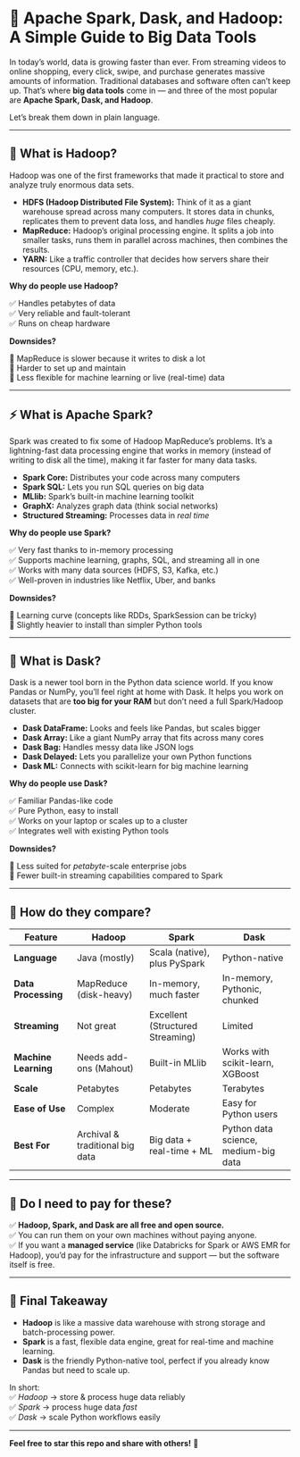 # 🌟 Apache Spark, Dask, and Hadoop: A Simple Guide to Big Data Tools

In today’s world, data is growing faster than ever. From streaming videos to online shopping, every click, swipe, and purchase generates massive amounts of information. Traditional databases and software often can’t keep up. That’s where **big data tools** come in — and three of the most popular are **Apache Spark, Dask, and Hadoop**.

Let’s break them down in plain language.

---

## 🚀 What is Hadoop?

Hadoop was one of the first frameworks that made it practical to store and analyze truly enormous data sets.

- **HDFS (Hadoop Distributed File System):** Think of it as a giant warehouse spread across many computers. It stores data in chunks, replicates them to prevent data loss, and handles *huge* files cheaply.
- **MapReduce:** Hadoop’s original processing engine. It splits a job into smaller tasks, runs them in parallel across machines, then combines the results.
- **YARN:** Like a traffic controller that decides how servers share their resources (CPU, memory, etc.).

**Why do people use Hadoop?**

✅ Handles petabytes of data  
✅ Very reliable and fault-tolerant  
✅ Runs on cheap hardware

**Downsides?**

🚫 MapReduce is slower because it writes to disk a lot  
🚫 Harder to set up and maintain  
🚫 Less flexible for machine learning or live (real-time) data

---

## ⚡ What is Apache Spark?

Spark was created to fix some of Hadoop MapReduce’s problems. It’s a lightning-fast data processing engine that works in memory (instead of writing to disk all the time), making it far faster for many data tasks.

- **Spark Core:** Distributes your code across many computers  
- **Spark SQL:** Lets you run SQL queries on big data  
- **MLlib:** Spark’s built-in machine learning toolkit  
- **GraphX:** Analyzes graph data (think social networks)  
- **Structured Streaming:** Processes data in *real time*

**Why do people use Spark?**

✅ Very fast thanks to in-memory processing  
✅ Supports machine learning, graphs, SQL, and streaming all in one  
✅ Works with many data sources (HDFS, S3, Kafka, etc.)  
✅ Well-proven in industries like Netflix, Uber, and banks

**Downsides?**

🚫 Learning curve (concepts like RDDs, SparkSession can be tricky)  
🚫 Slightly heavier to install than simpler Python tools

---

## 🐍 What is Dask?

Dask is a newer tool born in the Python data science world. If you know Pandas or NumPy, you’ll feel right at home with Dask. It helps you work on datasets that are **too big for your RAM** but don’t need a full Spark/Hadoop cluster.

- **Dask DataFrame:** Looks and feels like Pandas, but scales bigger  
- **Dask Array:** Like a giant NumPy array that fits across many cores  
- **Dask Bag:** Handles messy data like JSON logs  
- **Dask Delayed:** Lets you parallelize your own Python functions  
- **Dask ML:** Connects with scikit-learn for big machine learning

**Why do people use Dask?**

✅ Familiar Pandas-like code  
✅ Pure Python, easy to install  
✅ Works on your laptop or scales up to a cluster  
✅ Integrates well with existing Python tools

**Downsides?**

🚫 Less suited for *petabyte*-scale enterprise jobs  
🚫 Fewer built-in streaming capabilities compared to Spark

---

## 🤝 How do they compare?

| Feature             | Hadoop                      | Spark                               | Dask                                 |
|---------------------|-----------------------------|-------------------------------------|--------------------------------------|
| **Language**            | Java (mostly)               | Scala (native), plus PySpark        | Python-native                        |
| **Data Processing**     | MapReduce (disk-heavy)      | In-memory, much faster              | In-memory, Pythonic, chunked         |
| **Streaming**           | Not great                   | Excellent (Structured Streaming)    | Limited                              |
| **Machine Learning**    | Needs add-ons (Mahout)      | Built-in MLlib                      | Works with scikit-learn, XGBoost     |
| **Scale**               | Petabytes                   | Petabytes                           | Terabytes                            |
| **Ease of Use**         | Complex                     | Moderate                            | Easy for Python users                |
| **Best For**            | Archival & traditional big data | Big data + real-time + ML          | Python data science, medium-big data |

---

## 📝 Do I need to pay for these?

✅ **Hadoop, Spark, and Dask are all free and open source.**  
✅ You can run them on your own machines without paying anyone.  
✅ If you want a **managed service** (like Databricks for Spark or AWS EMR for Hadoop), you’d pay for the infrastructure and support — but the software itself is free.

---

## 🌟 Final Takeaway

- **Hadoop** is like a massive data warehouse with strong storage and batch-processing power.  
- **Spark** is a fast, flexible data engine, great for real-time and machine learning.  
- **Dask** is the friendly Python-native tool, perfect if you already know Pandas but need to scale up.

In short:  
✅ *Hadoop* → store & process huge data reliably  
✅ *Spark* → process huge data *fast*  
✅ *Dask* → scale Python workflows easily

---

**Feel free to star this repo and share with others!** 🌟
